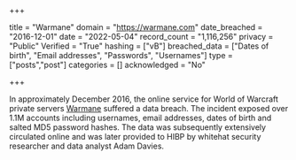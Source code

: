 +++

title = "Warmane"
domain = "https://warmane.com"
date_breached = "2016-12-01"
date = "2022-05-04"
record_count = "1,116,256"
privacy = "Public"
Verified = "True"
hashing = ["vB"]
breached_data = ["Dates of birth", "Email addresses", "Passwords", "Usernames"]
type = ["posts","post"]
categories = []
acknowledged = "No"


+++


In approximately December 2016, the online service for World of Warcraft private servers <a href="https://www.warmane.com" target="_blank" rel="noopener">Warmane</a> suffered a data breach. The incident exposed over 1.1M accounts including usernames, email addresses, dates of birth and salted MD5 password hashes. The data was subsequently extensively circulated online and was later provided to HIBP by whitehat security researcher and data analyst Adam Davies.

